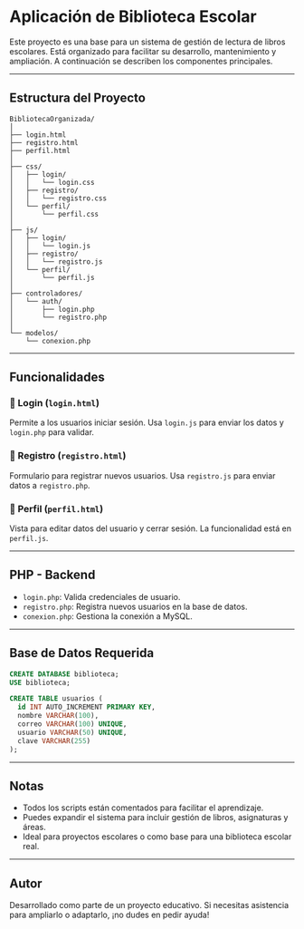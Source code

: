 
# Aplicación de Biblioteca Escolar

Este proyecto es una base para un sistema de gestión de lectura de libros escolares. Está organizado para facilitar su desarrollo, mantenimiento y ampliación. A continuación se describen los componentes principales.

---

## Estructura del Proyecto

```
BibliotecaOrganizada/
│
├── login.html
├── registro.html
├── perfil.html
│
├── css/
│   ├── login/
│   │   └── login.css
│   ├── registro/
│   │   └── registro.css
│   └── perfil/
│       └── perfil.css
│
├── js/
│   ├── login/
│   │   └── login.js
│   ├── registro/
│   │   └── registro.js
│   └── perfil/
│       └── perfil.js
│
├── controladores/
│   └── auth/
│       ├── login.php
│       └── registro.php
│
└── modelos/
    └── conexion.php
```

---

## Funcionalidades

### 🔐 Login (`login.html`)
Permite a los usuarios iniciar sesión. Usa `login.js` para enviar los datos y `login.php` para validar.

### 🧾 Registro (`registro.html`)
Formulario para registrar nuevos usuarios. Usa `registro.js` para enviar datos a `registro.php`.

### 👤 Perfil (`perfil.html`)
Vista para editar datos del usuario y cerrar sesión. La funcionalidad está en `perfil.js`.

---

## PHP - Backend

- `login.php`: Valida credenciales de usuario.
- `registro.php`: Registra nuevos usuarios en la base de datos.
- `conexion.php`: Gestiona la conexión a MySQL.

---

## Base de Datos Requerida

```sql
CREATE DATABASE biblioteca;
USE biblioteca;

CREATE TABLE usuarios (
  id INT AUTO_INCREMENT PRIMARY KEY,
  nombre VARCHAR(100),
  correo VARCHAR(100) UNIQUE,
  usuario VARCHAR(50) UNIQUE,
  clave VARCHAR(255)
);
```

---

## Notas

- Todos los scripts están comentados para facilitar el aprendizaje.
- Puedes expandir el sistema para incluir gestión de libros, asignaturas y áreas.
- Ideal para proyectos escolares o como base para una biblioteca escolar real.

---

## Autor

Desarrollado como parte de un proyecto educativo. Si necesitas asistencia para ampliarlo o adaptarlo, ¡no dudes en pedir ayuda!

